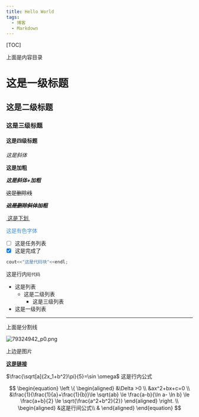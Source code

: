 ```yaml
---
title: Hello World
tags:
  - 博客
  - Markdown
---
```


[TOC]

上面是内容目录

# 这是一级标题

## 这是二级标题

### 这是三级标题

#### 这是四级标题

*这是斜体*

**这是加粗**

***这是斜体+加粗***

~~这是删除线~~

~~***这是删除斜体加粗***~~

<u>&nbsp;这是下划&nbsp;</u>

<font color=#418ed6>这是有色字体</font>

- [ ] 这是任务列表
- [x] 这是完成了

```cpp
cout<<"这是代码块"<<endl;
```

这是行内`短代码`

- 这是列表
  - 这是二级列表
    - 这是三级列表
- 这是一级列表

------

上面是分割线


![79324942_p0.png](https://i.loli.net/2020/03/09/bVYzHCiIoEt5TnF.png)

上边是图片

**[这是链接](http://blog.xqh.ma)**

$\frac{\sqrt[a]{2x_1+b^2}\pi}{5}=\sin \omega$ 这是行内公式

$$
\begin{equation}
\left \{
\begin{aligned}
&\Delta >0 \\
&ax^2+bx+c=0 \\
&\frac{1}{\frac{1}{a}+\frac{1}{b}}\le \sqrt{ab} \le \frac{a-b}{\ln a- \ln b} \le \frac{a+b}{2} \le \sqrt{\frac{a^2+b^2}{2}} 
\end{aligned}
\right. \\
\begin{aligned}
&这是行间公式\\
&
\end{aligned}
\end{equation}
$$

